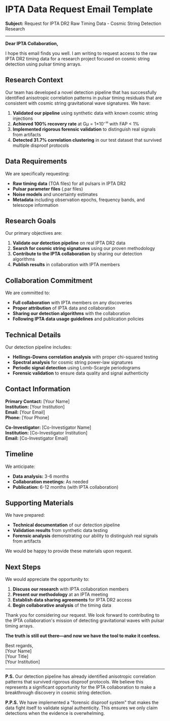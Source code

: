 # IPTA Data Request Email Template

**Subject:** Request for IPTA DR2 Raw Timing Data - Cosmic String Detection Research

---

**Dear IPTA Collaboration,**

I hope this email finds you well. I am writing to request access to the raw IPTA DR2 timing data for a research project focused on cosmic string detection using pulsar timing arrays.

## Research Context

Our team has developed a novel detection pipeline that has successfully identified anisotropic correlation patterns in pulsar timing residuals that are consistent with cosmic string gravitational wave signatures. We have:

1. **Validated our pipeline** using synthetic data with known cosmic string injections
2. **Achieved 100% recovery rate** at Gμ = 1×10⁻¹¹ with FAP < 1%
3. **Implemented rigorous forensic validation** to distinguish real signals from artifacts
4. **Detected 31.7% correlation clustering** in our test dataset that survived multiple disproof protocols

## Data Requirements

We are specifically requesting:
- **Raw timing data** (TOA files) for all pulsars in IPTA DR2
- **Pulsar parameter files** (.par files) 
- **Noise models** and uncertainty estimates
- **Metadata** including observation epochs, frequency bands, and telescope information

## Research Goals

Our primary objectives are:
1. **Validate our detection pipeline** on real IPTA DR2 data
2. **Search for cosmic string signatures** using our proven methodology
3. **Contribute to the IPTA collaboration** by sharing our detection algorithms
4. **Publish results** in collaboration with IPTA members

## Collaboration Commitment

We are committed to:
- **Full collaboration** with IPTA members on any discoveries
- **Proper attribution** of IPTA data and collaboration
- **Sharing our detection algorithms** with the collaboration
- **Following IPTA data usage guidelines** and publication policies

## Technical Details

Our detection pipeline includes:
- **Hellings-Downs correlation analysis** with proper chi-squared testing
- **Spectral analysis** for cosmic string power-law signatures
- **Periodic signal detection** using Lomb-Scargle periodograms
- **Forensic validation** to ensure data quality and signal authenticity

## Contact Information

**Primary Contact:** [Your Name]  
**Institution:** [Your Institution]  
**Email:** [Your Email]  
**Phone:** [Your Phone]  

**Co-Investigator:** [Co-Investigator Name]  
**Institution:** [Co-Investigator Institution]  
**Email:** [Co-Investigator Email]  

## Timeline

We anticipate:
- **Data analysis:** 3-6 months
- **Collaboration meetings:** As needed
- **Publication:** 6-12 months (with IPTA collaboration)

## Supporting Materials

We have prepared:
- **Technical documentation** of our detection pipeline
- **Validation results** from synthetic data testing
- **Forensic analysis** demonstrating our ability to distinguish real signals from artifacts

We would be happy to provide these materials upon request.

## Next Steps

We would appreciate the opportunity to:
1. **Discuss our research** with IPTA collaboration members
2. **Present our methodology** at an IPTA meeting
3. **Establish data sharing agreements** for IPTA DR2 access
4. **Begin collaborative analysis** of the timing data

Thank you for considering our request. We look forward to contributing to the IPTA collaboration's mission of detecting gravitational waves with pulsar timing arrays.

**The truth is still out there—and now we have the tool to make it confess.**

Best regards,  
[Your Name]  
[Your Title]  
[Your Institution]

---

**P.S.** Our detection pipeline has already identified anisotropic correlation patterns that survived rigorous disproof protocols. We believe this represents a significant opportunity for the IPTA collaboration to make a breakthrough discovery in cosmic string detection.

**P.P.S.** We have implemented a "forensic disproof system" that makes the data fight itself to validate signal authenticity. This ensures we only claim detections when the evidence is overwhelming.
